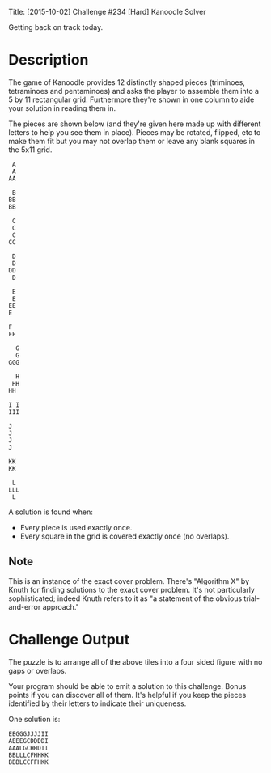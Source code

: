 Title: [2015-10-02] Challenge #234 [Hard] Kanoodle Solver

Getting back on track today.

# Description

The game of Kanoodle provides 12 distinctly shaped pieces (triminoes, tetraminoes and pentaminoes) and asks the player to assemble them into a 5 by 11 rectangular grid. Furthermore they're shown in one column to aide your solution in reading them in.

The pieces are shown below (and they're given here made up with different letters to help you see them in place). Pieces may be rotated, flipped, etc to make them fit but you may not overlap them or leave any blank squares in the 5x11 grid. 

     A
     A
    AA

     B
    BB
    BB

     C
     C
     C
    CC

     D
     D
    DD
     D
 
     E
     E
    EE
    E

    F
    FF

      G
      G
    GGG

      H
     HH
    HH

    I I
    III

    J
    J
    J
    J

    KK
    KK

     L
    LLL
     L
 
A solution is found when: 

- Every piece is used exactly once.
- Every square in the grid is covered exactly once (no overlaps).

## Note

This is an instance of the exact cover problem. There's "Algorithm X" by Knuth for finding solutions to the exact cover problem. It's not particularly sophisticated; indeed Knuth refers to it as "a statement of the obvious trial-and-error approach."

# Challenge Output

The puzzle is to arrange all of the above tiles into a four sided figure with no gaps or overlaps. 

Your program should be able to emit a solution to this challenge. Bonus points if you can discover all of them. It's helpful if you keep the pieces identified by their letters to indicate their uniqueness. 

One solution is:

    EEGGGJJJJII
    AEEEGCDDDDI
    AAALGCHHDII
    BBLLLCFHHKK
    BBBLCCFFHKK
